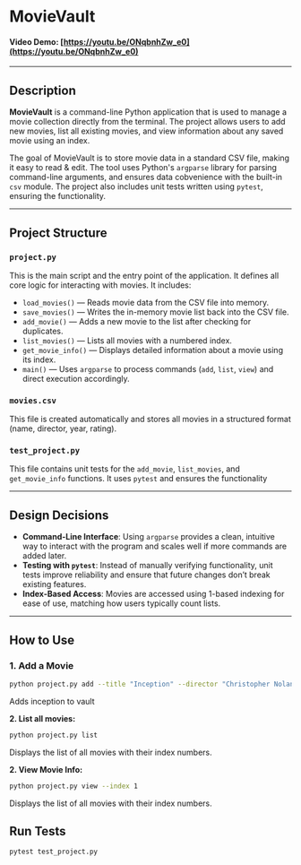 # MovieVault

#### Video Demo: [https://youtu.be/ONqbnhZw_e0](https://youtu.be/ONqbnhZw_e0)

---

## Description

**MovieVault** is a command-line Python application that is used to manage a movie collection directly from the terminal. The project allows users to add new movies, list all existing movies, and view information about any saved movie using an index.

The goal of MovieVault is to store movie data in a standard CSV file, making it easy to read & edit. The tool uses Python's `argparse` library for parsing command-line arguments, and ensures data cobvenience with the built-in `csv` module. The project also includes unit tests written using `pytest`, ensuring the functionality.

---

## Project Structure

### `project.py`
This is the main script and the entry point of the application. It defines all core logic for interacting with movies. It includes:
- `load_movies()` — Reads movie data from the CSV file into memory.
- `save_movies()` — Writes the in-memory movie list back into the CSV file.
- `add_movie()` — Adds a new movie to the list after checking for duplicates.
- `list_movies()` — Lists all movies with a numbered index.
- `get_movie_info()` — Displays detailed information about a movie using its index.
- `main()` — Uses `argparse` to process commands (`add`, `list`, `view`) and direct execution accordingly.

### `movies.csv`
This file is created automatically and stores all movies in a structured format (name, director, year, rating).

### `test_project.py`
This file contains unit tests for the `add_movie`, `list_movies`, and `get_movie_info` functions. It uses `pytest` and ensures the functionality

---

## Design Decisions

- **Command-Line Interface**: Using `argparse` provides a clean, intuitive way to interact with the program and scales well if more commands are added later.
- **Testing with `pytest`**: Instead of manually verifying functionality, unit tests improve reliability and ensure that future changes don’t break existing features.
- **Index-Based Access**: Movies are accessed using 1-based indexing for ease of use, matching how users typically count lists.

---

## How to Use

### 1. Add a Movie
```bash
python project.py add --title "Inception" --director "Christopher Nolan" --year 2010 --rating 9.5

```
Adds inception to vault

**2. List all movies:**

```bash
python project.py list
```
Displays the list of all movies with their index numbers.

**2. View Movie Info:**

```bash
python project.py view --index 1
```
Displays the list of all movies with their index numbers.

## Run Tests

```bash
pytest test_project.py
```

